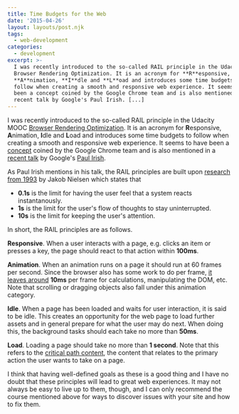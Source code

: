 ```yaml
---
title: Time Budgets for the Web
date: '2015-04-26'
layout: layouts/post.njk
tags:
  - web-development
categories:
  - development
excerpt: >-
  I was recently introduced to the so-called RAIL principle in the Udacity MOOC
  Browser Rendering Optimization. It is an acronym for **R**esponsive,
  **A**nimation, **I**dle and **L**oad and introduces some time budgets to
  follow when creating a smooth and responsive web experience. It seems to have
  been a concept coined by the Google Chrome team and is also mentioned in a
  recent talk by Google's Paul Irish. [...]
---
```

I was recently introduced to the so-called RAIL principle in the Udacity MOOC [Browser Rendering Optimization](https://www.udacity.com/course/browser-rendering-optimization--ud860). It is an acronym for **R**esponsive, **A**nimation, **I**dle and **L**oad and introduces some time budgets to follow when creating a smooth and responsive web experience. It seems to have been a [concept](https://docs.google.com/document/d/1bYMyE6NdiAupuwl7pWQfB-vOZBPSsXCv57hljLDMV8E/) coined by the Google Chrome team and is also mentioned in a [recent talk](https://youtu.be/2ksXo2_Lfl0) by Google's [Paul Irish](http://www.paulirish.com/).

As Paul Irish mentions in his talk, the RAIL principles are built upon [research from 1993](http://www.nngroup.com/articles/response-times-3-important-limits/) by Jakob Nielsen which states that

   * **0.1s** is the limit for having the user feel that a system reacts instantanously.
   * **1s** is the limit for the user's flow of thoughts to stay uninterrupted.
   * **10s** is the limit for keeping the user's attention.

In short, the RAIL principles are as follows.

**Responsive**. When a user interacts with a page, e.g. clicks an item or presses a key, the page should react to that action within **100ms**.

**Animation**. When an animation runs on a page it should run at 60 frames per second. Since the browser also has some work to do per frame, [it leaves around](https://developers.google.com/web/fundamentals/performance/rendering/) **10ms** per frame for calculations, manipulating the DOM, etc. Note that scrolling or dragging objects also fall under this animation category.

**Idle**. When a page has been loaded and waits for user interaction, it is said to be idle. This creates an opportunity for the web page to load further assets and in general prepare for what the user may do next. When doing this, the background tasks should each take no more than **50ms**.

**Load**. Loading a page should take no more than **1 second**. Note that this refers to the [critical path content](https://developers.google.com/web/fundamentals/performance/critical-rendering-path/), the content that relates to the primary action the user wants to take on a page.

I think that having well-defined goals as these is a good thing and I have no doubt that these principles will lead to great web experiences. It may not always be easy to live up to them, though, and I can only recommend the course mentioned above for ways to discover issues with your site and how to fix them.
